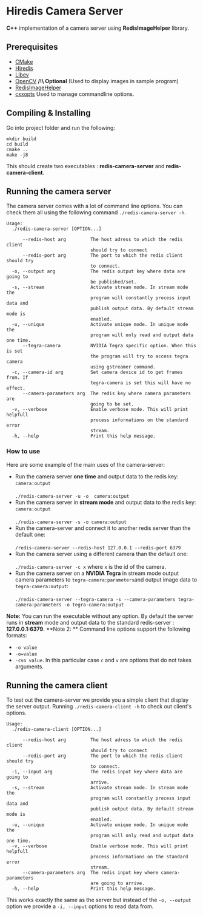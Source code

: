 # Hiredis Camera Server

**C++** implementation of a camera server using **RedisImageHelper** library.
## Prerequisites

- [CMake](https://cmake.org)
- [Hiredis](https://github.com/redis/hiredis)
- [Libev](https://)
- [OpenCV](https://opencv.com) **/!\ Optional** (Used to display images in sample program)
- [RedisImageHelper](https://forge.pole-aquinetic.net/nectar-platform/redis-image-helper)
- [cxxopts](https://github.com/jarro2783/cxxopts) Used to manage commandline options.

## Compiling & Installing
Go into project folder and run the following:
```
mkdir build
cd build
cmake ..
make -j8
```
This should create two executables : **redis-camera-server** and **redis-camera-client**.

## Running the camera server
The camera server comes with a lot of command line options. You can check them all using the following command `./redis-camera-server -h`.
```
Usage:
  ./redis-camera-server [OPTION...]

      --redis-host arg         The host adress to which the redis client
                               should try to connect
      --redis-port arg         The port to which the redis client should try
                               to connect.
  -o, --output arg             The redis output key where data are going to
                               be published/set.
  -s, --stream                 Activate stream mode. In stream mode the
                               program will constantly process input data and
                               publish output data. By default stream mode is
                               enabled.
  -u, --unique                 Activate unique mode. In unique mode the
                               program will only read and output data one time.
      --tegra-camera           NVIDIA Tegra specific option. When this is set
                               the program will try to access tegra camera
                               using gstreamer command.
  -c, --camera-id arg          Set camera device id to get frames from. If
                               tegra-camera is set this will have no effect.
      --camera-parameters arg  The redis key where camera parameters are
                               going to be set.
  -v, --verbose                Enable verbose mode. This will print helpfull
                               process informations on the standard error
                               stream.
  -h, --help                   Print this help message.
```
### How to use 
Here are some example of the main uses of the camera-server:
- Run the camera server **one time** and output data to the redis key: `camera:output`<br></br>
`./redis-camera-server -u -o  camera:output`
- Run the camera server in **stream mode** and output data to the redis key: `camera:output`<br></br>
`./redis-camera-server -s -o camera:output`
- Run the camera-server and connect it to another redis server than the default one: <br></br>
`/redis-camera-server --redis-host 127.0.0.1 --redis-port 6379`
- Run the camera server using a different camera than the default one: <br></br>
`./redis-camera-server -c x` where `x` is the id of the camera.
- Run the camera server on a **NVIDIA Tegra** in stream mode output camera parameters to `tegra-camera:parameters`and output image data to `tegra-camera:output`: <br></br>
`./redis-camera-server --tegra-camera -s --camera-parameters tegra-camera:parameters -o tegra-camera:output`

**Note:** You can run the executable without any option. By default the server runs in **stream** mode and output data to the standard redis-server : **127.0.0.1:6379**.
**Note 2: ** Command line options support the following formats:
- `-o value`
- `-o=value`
- `-cvo value`. In this particular case `c` and `v` are options that do not takes arguments.

## Running the camera client
To test out the camera-server we provide you a simple client that display the server output.
Running `./redis-camera-client -h` to check out client's options.
```
Usage:
  ./redis-camera-client [OPTION...]

      --redis-host arg         The host adress to which the redis client
                               should try to connect
      --redis-port arg         The port to which the redis client should try
                               to connect.
  -i, --input arg              The redis input key where data are going to
                               arrive.
  -s, --stream                 Activate stream mode. In stream mode the
                               program will constantly process input data and
                               publish output data. By default stream mode is
                               enabled.
  -u, --unique                 Activate unique mode. In unique mode the
                               program will only read and output data one time.
  -v, --verbose                Enable verbose mode. This will print helpfull
                               process informations on the standard error
                               stream.
      --camera-parameters arg  The redis input key where camera-parameters
                               are going to arrive.
  -h, --help                   Print this help message.
```

This works exactly the same as the server but instead of the `-o, --output` option we provide a `-i, --input` options to read data from.

